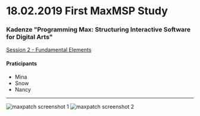 # 18.02.2019 First MaxMSP Study 

### Kadenze "Programming Max: Structuring Interactive Software for Digital Arts"
[Session 2 - Fundamental Elements](https://www.kadenze.com/courses/programming-max-structuring-interactive-software-for-digital-arts-i/sessions/fundamental-elements) 

#### Praticipants
* Mina
* Snow
* Nancy

<hr>

![maxpatch screenshot 1](/S-CCC-FMI-2019/#01/screenshot-01.png)
![maxpatch screenshot 2](/S-CCC-FMI-2019/#01/screenshot-02.png)
